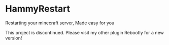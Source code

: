 # HammyRestart
Restarting your minecraft server, Made easy for you

This project is discontinued. Please visit my other plugin Rebootly for a new version!
